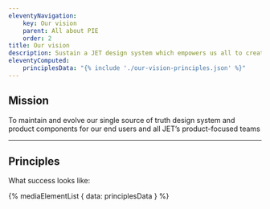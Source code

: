 ```yaml
---
eleventyNavigation:
    key: Our vision
    parent: All about PIE
    order: 2
title: Our vision
description: Sustain a JET design system which empowers us all to create consistent, effective and inclusive products for our users.
eleventyComputed:
    principlesData: "{% include './our-vision-principles.json' %}"
---
```


## Mission

To maintain and evolve our single source of truth design system and product components for our end users and all JET’s product-focused teams

---

## Principles

What success looks like:

{% mediaElementList {
    data: principlesData
} %}
